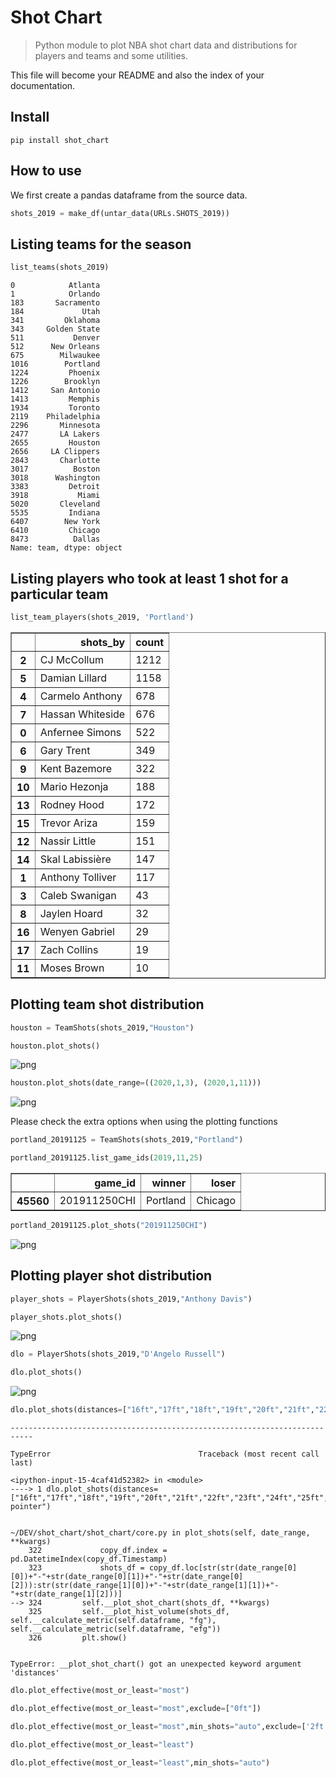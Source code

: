 # Shot Chart
> Python module to plot NBA shot chart data and distributions for players and teams and some utilities.


This file will become your README and also the index of your documentation.

## Install

`pip install shot_chart`

## How to use

We first create a pandas dataframe from the source data.

```python
shots_2019 = make_df(untar_data(URLs.SHOTS_2019))
```

## Listing teams for the season

```python
list_teams(shots_2019)
```




    0            Atlanta
    1            Orlando
    183       Sacramento
    184             Utah
    341         Oklahoma
    343     Golden State
    511           Denver
    512      New Orleans
    675        Milwaukee
    1016        Portland
    1224         Phoenix
    1226        Brooklyn
    1412     San Antonio
    1413         Memphis
    1934         Toronto
    2119    Philadelphia
    2296       Minnesota
    2477       LA Lakers
    2655         Houston
    2656     LA Clippers
    2843       Charlotte
    3017          Boston
    3018      Washington
    3383         Detroit
    3918           Miami
    5020       Cleveland
    5535         Indiana
    6407        New York
    6410         Chicago
    8473          Dallas
    Name: team, dtype: object



## Listing players who took at least 1 shot for a particular team

```python
list_team_players(shots_2019, 'Portland')
```




<div>
<style scoped>
    .dataframe tbody tr th:only-of-type {
        vertical-align: middle;
    }

    .dataframe tbody tr th {
        vertical-align: top;
    }

    .dataframe thead th {
        text-align: right;
    }
</style>
<table border="1" class="dataframe">
  <thead>
    <tr style="text-align: right;">
      <th></th>
      <th>shots_by</th>
      <th>count</th>
    </tr>
  </thead>
  <tbody>
    <tr>
      <th>2</th>
      <td>CJ McCollum</td>
      <td>1212</td>
    </tr>
    <tr>
      <th>5</th>
      <td>Damian Lillard</td>
      <td>1158</td>
    </tr>
    <tr>
      <th>4</th>
      <td>Carmelo Anthony</td>
      <td>678</td>
    </tr>
    <tr>
      <th>7</th>
      <td>Hassan Whiteside</td>
      <td>676</td>
    </tr>
    <tr>
      <th>0</th>
      <td>Anfernee Simons</td>
      <td>522</td>
    </tr>
    <tr>
      <th>6</th>
      <td>Gary Trent</td>
      <td>349</td>
    </tr>
    <tr>
      <th>9</th>
      <td>Kent Bazemore</td>
      <td>322</td>
    </tr>
    <tr>
      <th>10</th>
      <td>Mario Hezonja</td>
      <td>188</td>
    </tr>
    <tr>
      <th>13</th>
      <td>Rodney Hood</td>
      <td>172</td>
    </tr>
    <tr>
      <th>15</th>
      <td>Trevor Ariza</td>
      <td>159</td>
    </tr>
    <tr>
      <th>12</th>
      <td>Nassir Little</td>
      <td>151</td>
    </tr>
    <tr>
      <th>14</th>
      <td>Skal Labissière</td>
      <td>147</td>
    </tr>
    <tr>
      <th>1</th>
      <td>Anthony Tolliver</td>
      <td>117</td>
    </tr>
    <tr>
      <th>3</th>
      <td>Caleb Swanigan</td>
      <td>43</td>
    </tr>
    <tr>
      <th>8</th>
      <td>Jaylen Hoard</td>
      <td>32</td>
    </tr>
    <tr>
      <th>16</th>
      <td>Wenyen Gabriel</td>
      <td>29</td>
    </tr>
    <tr>
      <th>17</th>
      <td>Zach Collins</td>
      <td>19</td>
    </tr>
    <tr>
      <th>11</th>
      <td>Moses Brown</td>
      <td>10</td>
    </tr>
  </tbody>
</table>
</div>



## Plotting team shot distribution

```python
houston = TeamShots(shots_2019,"Houston")
```

```python
houston.plot_shots()
```


![png](docs/images/output_12_0.png)


```python
houston.plot_shots(date_range=((2020,1,3), (2020,1,11)))
```


![png](docs/images/output_13_0.png)


Please check the extra options when using the plotting functions

```python
portland_20191125 = TeamShots(shots_2019,"Portland")
```

```python
portland_20191125.list_game_ids(2019,11,25)
```




<div>
<style scoped>
    .dataframe tbody tr th:only-of-type {
        vertical-align: middle;
    }

    .dataframe tbody tr th {
        vertical-align: top;
    }

    .dataframe thead th {
        text-align: right;
    }
</style>
<table border="1" class="dataframe">
  <thead>
    <tr style="text-align: right;">
      <th></th>
      <th>game_id</th>
      <th>winner</th>
      <th>loser</th>
    </tr>
  </thead>
  <tbody>
    <tr>
      <th>45560</th>
      <td>201911250CHI</td>
      <td>Portland</td>
      <td>Chicago</td>
    </tr>
  </tbody>
</table>
</div>



```python
portland_20191125.plot_shots("201911250CHI")
```


![png](docs/images/output_17_0.png)


## Plotting player shot distribution

```python
player_shots = PlayerShots(shots_2019,"Anthony Davis")
```

```python
player_shots.plot_shots()
```


![png](docs/images/output_20_0.png)


```python
dlo = PlayerShots(shots_2019,"D'Angelo Russell")
```

```python
dlo.plot_shots()
```


![png](docs/images/output_22_0.png)


```python
dlo.plot_shots(distances=["16ft","17ft","18ft","19ft","20ft","21ft","22ft","23ft","24ft","25ft","26ft"],attempt="2-pointer")
```


    ---------------------------------------------------------------------------

    TypeError                                 Traceback (most recent call last)

    <ipython-input-15-4caf41d52382> in <module>
    ----> 1 dlo.plot_shots(distances=["16ft","17ft","18ft","19ft","20ft","21ft","22ft","23ft","24ft","25ft","26ft"],attempt="2-pointer")
    

    ~/DEV/shot_chart/shot_chart/core.py in plot_shots(self, date_range, **kwargs)
        322             copy_df.index = pd.DatetimeIndex(copy_df.Timestamp)
        323             shots_df = copy_df.loc[str(str(date_range[0][0])+"-"+str(date_range[0][1])+"-"+str(date_range[0][2])):str(str(date_range[1][0])+"-"+str(date_range[1][1])+"-"+str(date_range[1][2]))]
    --> 324         self.__plot_shot_chart(shots_df, **kwargs)
        325         self.__plot_hist_volume(shots_df, self.__calculate_metric(self.dataframe, "fg"), self.__calculate_metric(self.dataframe, "efg"))
        326         plt.show()


    TypeError: __plot_shot_chart() got an unexpected keyword argument 'distances'


```python
dlo.plot_effective(most_or_least="most")
```

```python
dlo.plot_effective(most_or_least="most",exclude=["0ft"])
```

```python
dlo.plot_effective(most_or_least="most",min_shots="auto",exclude=['2ft'])
```

```python
dlo.plot_effective(most_or_least="least")
```

```python
dlo.plot_effective(most_or_least="least",min_shots="auto")
```
